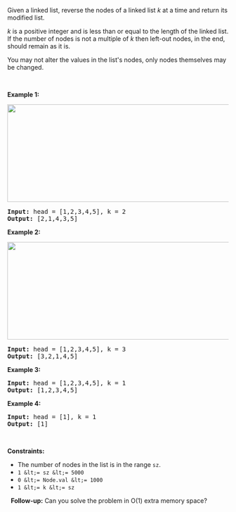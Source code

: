 Given a linked list, reverse the nodes of a linked list _k_ at a time and return its modified list.

_k_ is a positive integer and is less than or equal to the length of the linked list. If the number of nodes is not a multiple of _k_ then left-out nodes, in the end, should remain as it is.

You may&nbsp;not alter the values in the list's nodes, only nodes themselves may be changed.

&nbsp;

__Example 1:__

<img alt="" src="https://assets.leetcode.com/uploads/2020/10/03/reverse_ex1.jpg" style="width: 542px; height: 222px;"/>

<pre>
<strong>Input:</strong> head = [1,2,3,4,5], k = 2
<strong>Output:</strong> [2,1,4,3,5]
</pre>

__Example 2:__

<img alt="" src="https://assets.leetcode.com/uploads/2020/10/03/reverse_ex2.jpg" style="width: 542px; height: 222px;"/>

<pre>
<strong>Input:</strong> head = [1,2,3,4,5], k = 3
<strong>Output:</strong> [3,2,1,4,5]
</pre>

__Example 3:__

<pre>
<strong>Input:</strong> head = [1,2,3,4,5], k = 1
<strong>Output:</strong> [1,2,3,4,5]
</pre>

__Example 4:__

<pre>
<strong>Input:</strong> head = [1], k = 1
<strong>Output:</strong> [1]
</pre>

&nbsp;

__Constraints:__

*   The number of nodes in the list&nbsp;is in the range `` sz ``.
*   `` 1 &lt;= sz &lt;= 5000 ``
*   `` 0 &lt;= Node.val &lt;= 1000 ``
*   `` 1 &lt;= k &lt;= sz ``

&nbsp;
__Follow-up:__ Can you solve the problem in O(1) extra memory space?